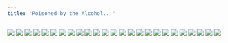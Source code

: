 ```yaml
---
title: 'Poisoned by the Alcohol...'
---
```


![](t125.jpg)
![](t126.jpg)
![](t127.jpg)
![](t128.jpg)
![](t129.jpg)
![](t130.jpg)
![](t131.jpg)
![](t132.jpg)
![](t133.jpg)
![](t134.jpg)
![](t135.jpg)
![](t136.jpg)
![](t137.jpg)
![](t138.jpg)
![](t139.jpg)
![](t140.jpg)
![](t141.jpg)
![](t142.jpg)
![](t143.jpg)
![](t144.jpg)
![](t145.jpg)
![](t146.jpg)
![](t147.jpg)
![](t148.jpg)
![](t149.jpg)